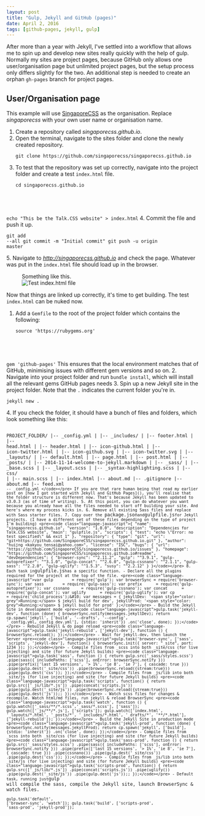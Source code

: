 ```yaml
---
layout: post
title: "Gulp, Jekyll and GitHub (pages)"
date: April 2, 2016
tags: [github-pages, jekyll, gulp]
---
```

After more than a year with Jekyll, I've settled into a workflow that allows me to spin up and develop new sites really quickly with the help of gulp. Normally my sites are project pages, because GitHub only allows one user/organisation page but unlimited project pages, but the setup process only differs slightly for the two. An additional step is needed to create an orphan `gh-pages` branch for project pages.

## User/Organisation page

This example will use [SingaporeCSS](https://github.com/SingaporeCSS) as the organisation. Replace *singaporecss* with your own user name or organisation name.

1. Create a repository called *singaporecss.github.io*.
2. Open the terminal, navigate to the sites folder and clone the newly created repository.
    <pre><code class="language-bash">git clone https://github.com/singaporecss/singaporecss.github.io</code></pre>
3. To test that the repository was set up correctly, navigate into the project folder and create a test `index.html` file.
    <pre><code class="language-bash">cd singaporecss.github.io
echo "This be the Talk.CSS website" > index.html</code></pre>
4. Commit the file and push it up.
    <pre><code class="language-bash">git add --all
git commit -m "Initial commit"
git push -u origin master</code></pre>
5. Navigate to *http://singaporecss.github.io* and check the page. Whatever was put in the `index.html` file should load up in the browser.
    <figure>
        <figcaption>Something like this.</figcaption>
        <img src="{{ site.url }}/images/posts/talk-css/initial-commit.jpg" srcset="{{ site.url }}/images/posts/talk-css/initial-commit@2x.jpg 2x" alt="Test index.html file"/>
    </figure>

Now that things are linked up correctly, it's time to get building. The test `index.html` can be nuked now.

1. Add a `Gemfile` to the root of the project folder which contains the following:
    <pre><code class="language-bash">source 'https://rubygems.org'
gem 'github-pages'</code></pre>
    This ensures that the local environment matches that of GitHub, minimising issues with different gem versions and so on.
2. Navigate into your project folder and run `bundle install`, which will install all the relevant gems GitHub pages needs
3. Spin up a new Jekyll site in the project folder. Note that the `.` indicates the current folder you're in.
    <pre><code class="language-bash">jekyll new .</code></pre>
4. If you check the folder, it should have a bunch of files and folders, which look something like this:
    <pre><code class="language-markup">
    PROJECT_FOLDER/
    |-- _config.yml
    |
    |-- _includes/
    |   |-- footer.html
    |   |-- head.html
    |   |-- header.html
    |   |-- icon-github.html
    |   |-- icon-twitter.html
    |   |-- icon-github.svg
    |   |-- icon-twitter.svg
    |
    |-- _layouts/
    |   |-- default.html
    |   |-- page.html
    |   |-- post.html
    |
    |-- _posts/
    |   |-- 2014-11-14-welcome-to-jekyll.markdown
    |
    |-- _sass/
    |   |-- _base.scss
    |   |-- _layout.scss
    |   |-- _syntax-highlighting.scss
    |
    |-- css/
    |   |-- main.scss
    |
    |-- index.html
    |-- about.md
    |-- .gitignore
    |-- about.md
    |-- feed.xml
    `-- _config.yml
</code></pre>
    If you are that rare human being that read my earlier post on [how I got started with Jekyll and GitHub Pages](), you'll realise that the folder structure is different now. That's because Jekyll has been updated to v3.0.3 (as of time of writing).
5. At this point, you can do whatever you want because you already have all the files needed to start off building your site. And here's where my process kicks in.
6. Remove all existing Sass files and replace with Sass starter files.
7. Copy over the `package.json` and `gulpfile.js` for Jekyll projects. (I have a different set of these files depending on the type of project I'm building)
    <pre><code class="language-javascript">{
  "name": "singaporecss.github.io",
  "version": "1.0.0",
  "description": "Dependencies for Talk.CSS website",
  "main": "gulpfile.js",
  "scripts": {
        "test": "echo \"Error: no test specified\" && exit 1"
      },
  "repository": {
        "type": "git",
        "url": "git+https://github.com/SingaporeCSS/singaporecss.github.io.git"
      },
  "author": "huijng <kakyou_tensai@yahoo.com>",
  "license": "ISC",
  "bugs": {
        "url": "https://github.com/SingaporeCSS/singaporecss.github.io/issues"
      },
  "homepage": "https://github.com/SingaporeCSS/singaporecss.github.io#readme",
  "devDependencies": {
        "browser-sync": "^2.11.2",
        "gulp": "^3.9.1",
        "gulp-autoprefixer": "^3.1.0",
        "gulp-concat": "^2.6.0",
        "gulp-cssnano": "^2.1.1",
        "gulp-sass": "^2.2.0",
        "gulp-uglify": "^1.5.3",
        "susy": "^2.2.12"
      }
}</code></pre>
8. Each task in `gulpfile.js` has a specific function.
    - Declare all the plugins required for the project at the top of the file.
        <pre><code class="language-javascript">var gulp        = require('gulp');
var browserSync = require('browser-sync');
var sass        = require('gulp-sass');
var prefix      = require('gulp-autoprefixer');
var cssnano     = require('gulp-cssnano');
var concat      = require('gulp-concat');
var uglify      = require('gulp-uglify');
var cp          = require('child_process');&#10;
var messages = {
     jekyllDev: '<span style="color: grey">Running:</span> $ jekyll build for dev',
     jekyllProd: '<span style="color: grey">Running:</span> $ jekyll build for prod'
};</code></pre>
    - Build the Jekyll Site in development mode
        <pre><code class="language-javascript">gulp.task('jekyll-dev', function (done) {
  browserSync.notify(messages.jekyllDev);
  return cp.spawn('jekyll', ['build', '--drafts', '--config', '_config.yml,_config_dev.yml'], {stdio: 'inherit'})
    .on('close', done);
});</code></pre>
    - Rebuild Jekyll & do page reload
        <pre><code class="language-javascript">gulp.task('jekyll-rebuild', ['jekyll-dev'], function () {
  browserSync.reload();
});</code></pre>
    - Wait for jekyll-dev, then launch the Server
        <pre><code class="language-javascript">gulp.task('browser-sync', ['sass', 'scripts', 'jekyll-dev'], function() {
  browserSync.init({
          server: "_site",
          port: 1234
        });
});</code></pre>
    - Compile files from _scss into both _site/css (for live injecting) and site (for future Jekyll builds)
        <pre><code class="language-javascript">gulp.task('sass', function () {
  return gulp.src('_sass/styles.scss')
     .pipe(sass({
          includePaths: ['scss'],
          onError: browserSync.notify
     }))
     .pipe(prefix(['last 15 versions', '> 1%', 'ie 8', 'ie 7'], { cascade: true }))
     .pipe(gulp.dest('_site/css'))
     .pipe(browserSync.reload({stream:true}))
     .pipe(gulp.dest('css'));
});</code></pre>
    - Compile files from _js/lib into both _site/js (for live injecting) and site (for future Jekyll builds)
        <pre><code class="language-javascript">gulp.task('scripts', function() {
  return gulp.src(['_js/lib/*.js'])
     .pipe(concat('scripts.js'))
     .pipe(gulp.dest('_site/js'))
     .pipe(browserSync.reload({stream:true}))
     .pipe(gulp.dest('js'));;
});</code></pre>
    - Watch scss files for changes & recompile. Watch html/md files, run jekyll & reload BrowserSync
        <pre><code class="language-javascript">gulp.task('watch', function () {
  gulp.watch(['_sass/**/*.scss','_sass/*.scss'], ['sass']);
  gulp.watch(['_js/**/*.js'], ['scripts']);
  gulp.watch(['index.html', '_layouts/*.html', '_posts/*', '_includes/*.html', '_drafts/*', '**/*.html'], ['jekyll-rebuild']);
});</code></pre>
    - Build the Jekyll Site in production mode
        <pre><code class="language-javascript">gulp.task('jekyll-prod', function (done) {
  browserSync.notify(messages.jekyllProd);
  return cp.spawn('jekyll', ['build'], {stdio: 'inherit'})
     .on('close', done);
});</code></pre>
    - Compile files from _scss into both _site/css (for live injecting) and site (for future Jekyll builds)
        <pre><code class="language-javascript">gulp.task('sass-prod', function () {
  return gulp.src('_sass/styles.scss')
     .pipe(sass({
          includePaths: ['scss'],
          onError: browserSync.notify
     }))
     .pipe(prefix(['last 15 versions', '> 1%', 'ie 8', 'ie 7'], { cascade: true }))
     .pipe(cssnano())
     .pipe(gulp.dest('_site/css'))
     .pipe(gulp.dest('css'));
});</code></pre>
    - Compile files from _js/lib into both _site/js (for live injecting) and site (for future Jekyll builds)
        <pre><code class="language-javascript">gulp.task('scripts-prod', function() {
  return gulp.src(['_js/lib/*.js'])
     .pipe(concat('scripts.js'))
     .pipe(uglify())
     .pipe(gulp.dest('_site/js'))
     .pipe(gulp.dest('js'));;
});</code></pre>
    - Default task, running just `gulp` will compile the sass, compile the Jekyll site, launch BrowserSync & watch files.
        <pre><code class="language-javascript">gulp.task('default', ['browser-sync', 'watch']);
gulp.task('build', ['scripts-prod', 'sass-prod', 'jekyll-prod']);</code></pre>


